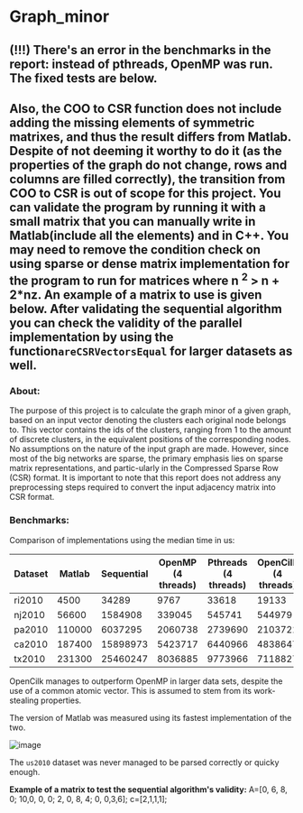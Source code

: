 # Graph_minor

## (!!!) There's an error in the benchmarks in the report: instead of pthreads, OpenMP was run. The fixed tests are below. 
## Also, the COO to CSR function does not include adding the missing elements of symmetric matrixes, and thus the result differs from Matlab. Despite of not deeming it worthy to do it (as the properties of the graph do not change, rows and columns are filled correctly), the transition from COO to CSR is out of scope for this project. You can validate the program by running it with a small matrix that you can manually write in Matlab(include all the elements) and in C++. You may need to remove the condition check on using sparse or dense matrix implementation for the program to run for matrices where n $^2$ > n + 2*nz. An example of a matrix to use is given below. After validating the sequential algorithm you can check the validity of the parallel implementation by using the function`areCSRVectorsEqual` for larger datasets as well.

### **About:**

The purpose of this project is to calculate the graph minor of a given graph, based on an input vector denoting the clusters each original node belongs to. This vector contains the ids of the
clusters, ranging from 1 to the amount of discrete clusters, in the equivalent positions of the corresponding nodes. No assumptions on the nature of the input graph are made. However, since most of the big networks are sparse, the primary emphasis lies on sparse matrix representations, and partic-ularly in the Compressed Sparse Row (CSR) format. It is important to note that this report does not address any preprocessing steps required to convert the input adjacency matrix into CSR format.

### **Benchmarks:**

Comparison of implementations using the median time in us:

| Dataset | Matlab |  Sequential | OpenMP (4 threads) | Pthreads  (4 threads) | OpenCilk  (4 threads)|
|---------|-----------|-----------|----------|---------| -----------|
| ri2010  | 4500 | 34289 | 9767 | 33618 |  19133 |
| nj2010  | 56600 |1584908 | 339045 | 545741 | 544979 |
| pa2010  | 110000 |6037295 | 2060738 | 2739690 | 2103721 |
| ca2010  | 187400 |15898973  | 5423717 | 6440966 | 4838647 | 
| tx2010 | 231300 |25460247 | 8036885 | 9773966 | 7118827 |

OpenCilk manages to outperform OpenMP in larger data sets, despite the use of a common atomic vector. This is assumed to stem from its work-stealing properties.

The version of Matlab was measured using its fastest implementation of the two.

![image](https://github.com/kchristin22/Graph_minor/assets/74819775/9bd03d4f-7ee9-4f6e-95d5-73285d22b585)

 The `us2010` dataset was never managed to be parsed correctly or quicky enough.
       

**Example of a matrix to test the sequential algorithm's validity:**
A=[0, 6, 8, 0; 10,0, 0, 0; 2, 0, 8, 4; 0, 0,3,6];
c=[2,1,1,1];
